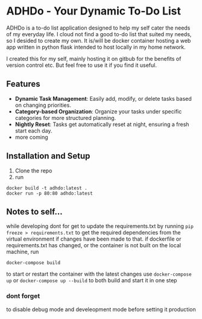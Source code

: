# ADHDo - Your Dynamic To-Do List

ADHDo is a to-do list application designed to help my self cater the needs of my everyday life. I cloud not find a good to-do list that suited my needs, so I desided to create my own.
It is/will be docker container hosting a web app written in python flask intended to host locally in my home network.

I created this for my self, mainly hosting it on gitbub for the benefits of version control etc. But feel free to use it if you find it useful.


## Features

- **Dynamic Task Management**: Easily add, modify, or delete tasks based on changing priorities.
- **Category-based Organization**: Organize your tasks under specific categories for more structured planning.
- **Nightly Reset**: Tasks get automatically reset at night, ensuring a fresh start each day.
- more coming

## Installation and Setup

1. Clone the repo
2. run
```
docker build -t adhdo:latest .
docker run -p 80:80 adhdo:latest
```

## Notes to self...
while developing dont for get to update the requirements.txt by running `pip freeze > requirements.txt` to get the required dependencies from the virtual environment if changes have been made to that.
if dockerfile or requirements.txt has changed, or the container is not built on the local machine, run
```
docker-compose build
```
to start or restart the container with the latest changes use `docker-compose up` or `docker-compose up --build` to both build and start it in one step

### dont forget
to disable debug mode and develeopment mode before setting it production